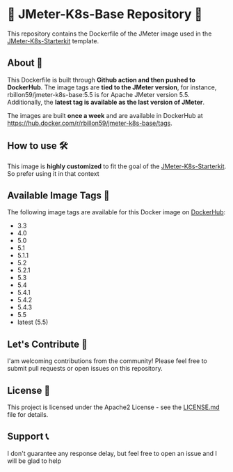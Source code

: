 🚀 JMeter-K8s-Base Repository 🐳
================================

This repository contains the Dockerfile of the JMeter image used in the [JMeter-K8s-Starterkit](https://github.com/Rbillon59/jmeter-k8s-starterkit) template.

About 📝
--------

This Dockerfile is built through **Github action and then pushed to DockerHub**. The image tags are **tied to the JMeter version**, for instance, rbillon59/jmeter-k8s-base:5.5 is for Apache JMeter version 5.5. Additionally, the **latest tag is available as the last version of JMeter**.

The images are built **once a week** and are available in DockerHub at https://hub.docker.com/r/rbillon59/jmeter-k8s-base/tags.

How to use 🛠️
--------------

This image is **highly customized** to fit the goal of the [JMeter-K8s-Starterkit](https://github.com/Rbillon59/jmeter-k8s-starterkit). So prefer using it in that context

Available Image Tags 🐳
-------------------- 
The following image tags are available for this Docker image on [DockerHub](https://hub.docker.com/r/rbillon59/jmeter-k8s-base/tags?page=1&ordering=-name):

- 3.3
- 4.0
- 5.0
- 5.1
- 5.1.1
- 5.2
- 5.2.1
- 5.3
- 5.4
- 5.4.1
- 5.4.2
- 5.4.3
- 5.5
- latest (5.5)

Let's Contribute 🤝
-------------------

I'am welcoming contributions from the community! Please feel free to submit pull requests or open issues on this repository.

License 🔑
----------

This project is licensed under the Apache2 License - see the [LICENSE.md](LICENSE.md) file for details.

Support 📞
----------

I don't guarantee any response delay, but feel free to open an issue and I will be glad to help
